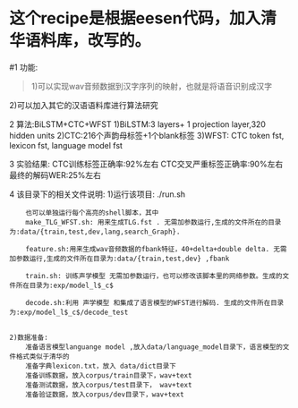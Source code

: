 这个recipe是根据eesen代码，加入清华语料库，改写的。
===
#1 功能:
> 1)可以实现wav音频数据到汉字序列的映射，也就是将语音识别成汉字  

2)可以加入其它的汉语语料库进行算法研究
	

2 算法:BiLSTM+CTC+WFST
	1)BiLSTM:3 layers+ 1 projection layer,320 hidden units
	2)CTC:216个声韵母标签+1个blank标签
	3)WFST: CTC token fst, lexicon fst, language model fst 

3 实验结果:
	CTC训练标签正确率:92%左右
	CTC交叉严重标签正确率:90%左右
	最终的解码WER:25%左右


4 该目录下的相关文件说明:
	1)运行该项目:
		./run.sh
			
		也可以单独运行每个高亮的shell脚本，其中
		make_TLG_WFST.sh: 用来生成TLG.fst . 无需加参数运行,生成的文件所在的目录为:data/{train,test,dev,lang,search_Graph}.

		feature.sh:用来生成wav音频数据的fbank特征，40+delta+double delta. 无需加参数运行,生成的文件所在目录为:data/{train,test,dev} ,fbank

		train.sh: 训练声学模型 无需加参数运行，也可以修改该脚本里的网络参数。生成的文件所在目录为:exp/model_l$_c$

		decode.sh:利用 声学模型 和集成了语言模型的WFST进行解码. 生成的文件所在目录为:exp/model_l$_c$/decode_test 


	2)数据准备:
		准备语言模型languange model ,放入data/language_model目录下，语言模型的文件格式类似于清华的
		准备字典lexicon.txt，放入 data/dict目录下
		准备训练数据，放入corpus/train目录下，wav+text
		准备测试数据，放入corpus/test目录下， wav+text
		准备验证数据，放入corpus/dev目录下，wav+text
